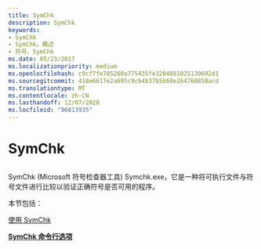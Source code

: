```yaml
---
title: SymChk
description: SymChk
keywords:
- SymChk
- SymChk，概述
- 符号，SymChk
ms.date: 05/23/2017
ms.localizationpriority: medium
ms.openlocfilehash: c9cf7fe785260a775435fe3204081825139602d1
ms.sourcegitcommit: 418e6617e2a695c9cb4b37b5b60e264760858acd
ms.translationtype: MT
ms.contentlocale: zh-CN
ms.lasthandoff: 12/07/2020
ms.locfileid: "96813935"
---
```

# <a name="symchk"></a>SymChk


## <span id="ddk_symchk_dtoolq"></span><span id="DDK_SYMCHK_DTOOLQ"></span>


SymChk (Microsoft 符号检查器工具) Symchk.exe，它是一种将可执行文件与符号文件进行比较以验证正确符号是否可用的程序。

本节包括：

[使用 SymChk](using-symchk.md)

[**SymChk 命令行选项**](symchk-command-line-options.md)

 

 





